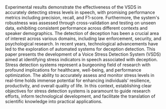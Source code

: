 Experimental results demonstrate the effectiveness of the VSDS in accurately detecting stress levels in speech, with promising performance metrics including precision, recall, and F1-score. Furthermore, the system's robustness was assessed through cross-validation and testing on unseen data, exhibiting consistent performance across different contexts and speaker demographics.
The detection of deception has been a crucial area of interest across various domains, including law enforcement, security, and psychological research. In recent years, technological advancements have led to the exploration of automated systems for deception detection. This paper presents the development of a Voice Stress Detection System (VSDS) aimed at identifying stress indicators in speech associated with deception.
Stress detection systems represent a burgeoning field of research with profound implications for healthcare, well-being, and performance optimization. The ability to accurately assess and monitor stress levels in real-time holds immense potential for enhancing individuals' resilience, productivity, and overall quality of life. In this context, establishing clear objectives for stress detection systems is paramount to guide research efforts, inform technological development, and facilitate the translation of scientific knowledge into practical applications.
